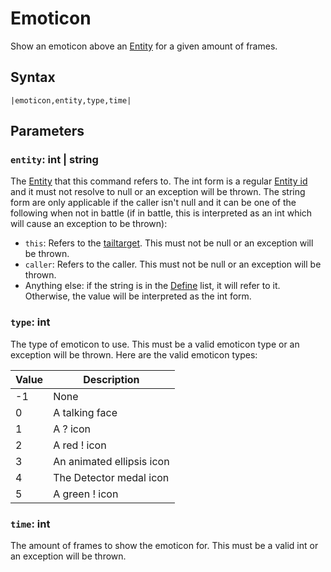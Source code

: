 # Emoticon

Show an emoticon above an [Entity](../../../Entities/Entity.md) for a given amount of frames.

## Syntax

````
|emoticon,entity,type,time|
````

## Parameters

### `entity`: int | string

The [Entity](../../../Entities/Entity.md) that this command refers to. The int form is a regular [Entity id](../Entity%20id.md) and it must not resolve to null or an exception will be thrown. The string form are only applicable if the caller isn't null and it can be one of the following when not in battle (if in battle, this is interpreted as an int which will cause an exception to be thrown):

* `this`: Refers to the [tailtarget](../../Notable%20local%20variable/tailtarget.md). This must not be null or an exception will be thrown.
* `caller`: Refers to the caller. This must not be null or an exception will be thrown.
* Anything else: if the string is in the [Define](Define.md) list, it will refer to it. Otherwise, the value will be interpreted as the int form.

### `type`: int

The type of emoticon to use. This must be a valid emoticon type or an exception will be thrown. Here are the valid emoticon types:

|Value|Description|
|-----|-----------|
|-1|None|
|0|A talking face|
|1|A ? icon|
|2|A red ! icon|
|3|An animated ellipsis icon|
|4|The Detector medal icon|
|5|A green ! icon|

### `time`: int

The amount of frames to show the emoticon for. This must be a valid int or an exception will be thrown.
